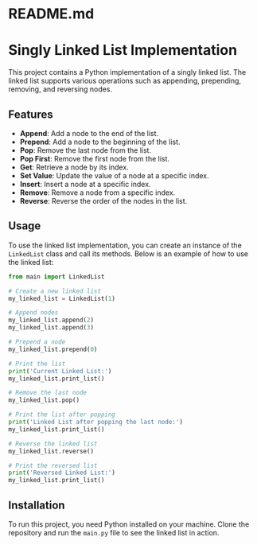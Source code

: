 # README.md

# Singly Linked List Implementation

This project contains a Python implementation of a singly linked list. The linked list supports various operations such as appending, prepending, removing, and reversing nodes. 

## Features

- **Append**: Add a node to the end of the list.
- **Prepend**: Add a node to the beginning of the list.
- **Pop**: Remove the last node from the list.
- **Pop First**: Remove the first node from the list.
- **Get**: Retrieve a node by its index.
- **Set Value**: Update the value of a node at a specific index.
- **Insert**: Insert a node at a specific index.
- **Remove**: Remove a node from a specific index.
- **Reverse**: Reverse the order of the nodes in the list.

## Usage

To use the linked list implementation, you can create an instance of the `LinkedList` class and call its methods. Below is an example of how to use the linked list:

```python
from main import LinkedList

# Create a new linked list
my_linked_list = LinkedList(1)

# Append nodes
my_linked_list.append(2)
my_linked_list.append(3)

# Prepend a node
my_linked_list.prepend(0)

# Print the list
print('Current Linked List:')
my_linked_list.print_list()

# Remove the last node
my_linked_list.pop()

# Print the list after popping
print('Linked List after popping the last node:')
my_linked_list.print_list()

# Reverse the linked list
my_linked_list.reverse()

# Print the reversed list
print('Reversed Linked List:')
my_linked_list.print_list()
```

## Installation

To run this project, you need Python installed on your machine. Clone the repository and run the `main.py` file to see the linked list in action.

